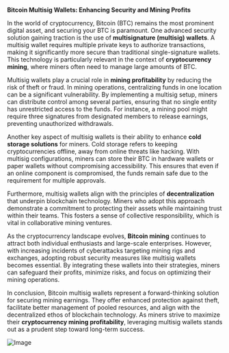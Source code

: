 **Bitcoin Multisig Wallets: Enhancing Security and Mining Profits**

In the world of cryptocurrency, Bitcoin (BTC) remains the most prominent digital asset, and securing your BTC is paramount. One advanced security solution gaining traction is the use of **multisignature (multisig) wallets**. A multisig wallet requires multiple private keys to authorize transactions, making it significantly more secure than traditional single-signature wallets. This technology is particularly relevant in the context of **cryptocurrency mining**, where miners often need to manage large amounts of BTC.

Multisig wallets play a crucial role in **mining profitability** by reducing the risk of theft or fraud. In mining operations, centralizing funds in one location can be a significant vulnerability. By implementing a multisig setup, miners can distribute control among several parties, ensuring that no single entity has unrestricted access to the funds. For instance, a mining pool might require three signatures from designated members to release earnings, preventing unauthorized withdrawals.

Another key aspect of multisig wallets is their ability to enhance **cold storage solutions** for miners. Cold storage refers to keeping cryptocurrencies offline, away from online threats like hacking. With multisig configurations, miners can store their BTC in hardware wallets or paper wallets without compromising accessibility. This ensures that even if an online component is compromised, the funds remain safe due to the requirement for multiple approvals.

Furthermore, multisig wallets align with the principles of **decentralization** that underpin blockchain technology. Miners who adopt this approach demonstrate a commitment to protecting their assets while maintaining trust within their teams. This fosters a sense of collective responsibility, which is vital in collaborative mining ventures.

As the cryptocurrency landscape evolves, **Bitcoin mining** continues to attract both individual enthusiasts and large-scale enterprises. However, with increasing incidents of cyberattacks targeting mining rigs and exchanges, adopting robust security measures like multisig wallets becomes essential. By integrating these wallets into their strategies, miners can safeguard their profits, minimize risks, and focus on optimizing their mining operations.

In conclusion, Bitcoin multisig wallets represent a forward-thinking solution for securing mining earnings. They offer enhanced protection against theft, facilitate better management of pooled resources, and align with the decentralized ethos of blockchain technology. As miners strive to maximize their **cryptocurrency mining profitability**, leveraging multisig wallets stands out as a prudent step toward long-term success.

![Image](https://github.com/user-attachments/assets/b8266eee-691e-4ee1-99ef-bfa10d234fd4)